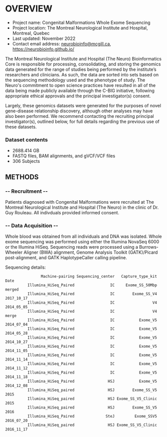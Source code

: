 # OVERVIEW

- Project name: Congenital Malformations Whole Exome Sequencing
- Project location: The Montreal Neurological Institute and Hospital, Montreal, Quebec
- Last updated: November 2022
- Contact email address: neurobioinfo@mcgill.ca, https://neurobioinfo.github.io/

The Montreal Neurological Institute and Hospital (The Neuro) Bioinformatics Core is responsible for processing, consolidating, and storing the genomics data generated for the range of studies being performed by the institute’s researchers and clinicians. As such, the data are sorted into sets based on the sequencing methodology used and the phenotype of study. The Neuro's commitment to open science practices have resulted in all of the data being made publicly available through the C-BIG initiative, following appropriate ethical approvals and the principal investigator(s) consent.

Largely, these genomics datasets were generated for the purposes of novel gene-disease relationship discovery, although other analyses may have also been performed. We recommend contacting the recruiting principal investigator(s), outlined below, for full details regarding the previous use of these datasets.

### Dataset contents
- 2688.414 GB
- FASTQ files, BAM alignments, and gVCF/VCF files
- 306 Subjects

## METHODS

### -- Recruitment --
Patients diagnosed with Congenital Malformations were recruited at The Montreal Neurological Institute and Hospital (The Neuro) in the clinic of Dr. Guy Rouleau. All indivduals provided informed consent.

### -- Data Acquisition --
Whole blood was obtained from all individuals and DNA was isolated. Whole exome sequencing was performed using either the Illumina NovaSeq 6000 or the Illumina HiSeq. Sequencing reads were processed using a Burrows-Wheeler Aligner (BWA) alignment, Genome Analysis Toolkit (GATK)/Picard post-alignment, and GATK HaplotypeCaller calling pipeline.

Sequencing details: 
 
                    Machine-pairing Sequencing_center   Capture_type_kit       Date
              Illumina_HiSeq_Paired                IC     Exome_SS_50Mbp     merged
              Illumina_HiSeq_Paired                IC        Exome_SS_V4 2017_10_17
              Illumina_HiSeq_Paired                IC                 V4 2014_05_05
              Illumina_HiSeq_Paired                IC                 V4      merge
              Illumina_HiSeq_Paired                IC           Exome_V5 2014_07_04
              Illumina_HiSeq_Paired                IC           Exome_V5 2014_05_28
              Illumina_HiSeq_Paired                IC           Exome_V5 2014_10_27
              Illumina_HiSeq_Paired                IC           Exome_V5 2014_11_05
              Illumina_HiSeq_Paired                IC           Exome_V5 2014_11_14
              Illumina_HiSeq_Paired                IC           Exome_V5 2014_11_12
              Illumina_HiSeq_Paired                IC           Exome_V5 2014_11_18
              Illumina_HiSeq_Paired               HSJ           Exome_V5 2014_12_08
              Illumina_HiSeq_paired               HSJ        Exome_SS_V5       2015
              Illumina_HiSeq_paired               HSJ Exome_SS_V5_Clinic       2015
              Illumina_HiSeq_paired               HSJ        Exome_SS_V5       2016
              Illumina_HiSeq_Paired              SteJ         Exome_SSV5 2016_07_20
              Illumina_HiSeq_paired               HSJ Exome_SS_V5_Clinic 2016_11_17
